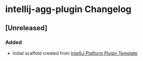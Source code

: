 <!-- Keep a Changelog guide -> https://keepachangelog.com -->

# intellij-agg-plugin Changelog

## [Unreleased]
### Added
- Initial scaffold created from [IntelliJ Platform Plugin Template](https://github.com/JetBrains/intellij-platform-plugin-template)
